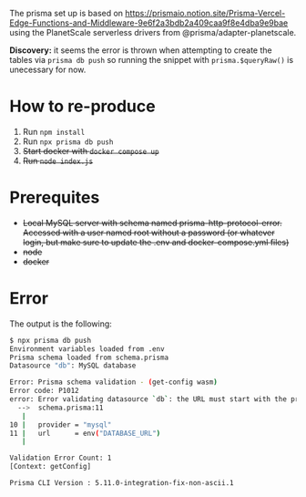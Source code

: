 The prisma set up is based on https://prismaio.notion.site/Prisma-Vercel-Edge-Functions-and-Middleware-9e6f2a3bdb2a409caa9f8e4dba9e9bae using the PlanetScale serverless drivers from @prisma/adapter-planetscale.

**Discovery:** it seems the error is thrown when attempting to create the tables via `prisma db push` so running the snippet with `prisma.$queryRaw()` is unecessary for now.

# How to re-produce

1. Run `npm install`
2. Run `npx prisma db push`
3. ~~Start docker with `docker compose up`~~
4. ~~Run `node index.js`~~

# Prerequites

- ~~Local MySQL server with schema named prisma-http-protocol-error. Accessed with a user named root without a password (or whatever login, but make sure to update the .env and docker-compose.yml files)~~
- ~~node~~
- ~~docker~~

# Error

The output is the following:

```bash
$ npx prisma db push
Environment variables loaded from .env
Prisma schema loaded from schema.prisma
Datasource "db": MySQL database

Error: Prisma schema validation - (get-config wasm)
Error code: P1012
error: Error validating datasource `db`: the URL must start with the protocol `mysql://`.
  -->  schema.prisma:11
   |
10 |   provider = "mysql"
11 |   url      = env("DATABASE_URL")
   |

Validation Error Count: 1
[Context: getConfig]

Prisma CLI Version : 5.11.0-integration-fix-non-ascii.1
```

